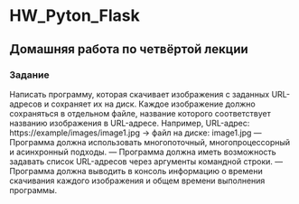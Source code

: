 # HW_Pyton_Flask

## Домашняя работа по четвёртой лекции

### Задание

Написать программу, которая скачивает изображения с заданных URL-адресов и сохраняет их на диск. Каждое изображение должно сохраняться в отдельном файле, название которого соответствует названию изображения в URL-адресе.
Например, URL-адрес: https://example/images/image1.jpg -> файл на диске: image1.jpg
— Программа должна использовать многопоточный, многопроцессорный и асинхронный подходы.
— Программа должна иметь возможность задавать список URL-адресов через аргументы командной строки.
— Программа должна выводить в консоль информацию о времени скачивания каждого изображения и общем времени выполнения программы.